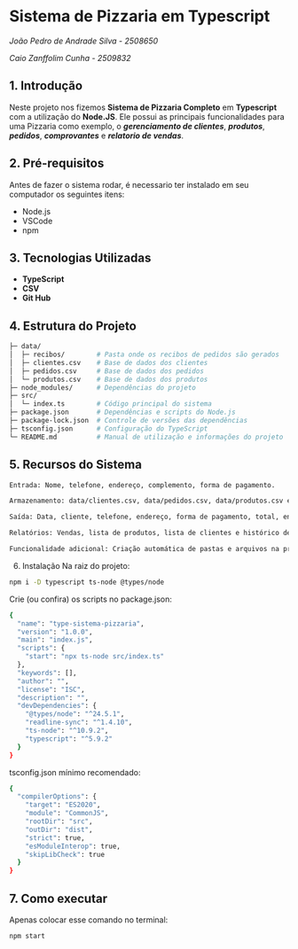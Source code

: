 # Sistema de Pizzaria em Typescript

*João Pedro de Andrade Silva - 2508650*

*Caio Zanffolim Cunha - 2509832*

## 1. Introdução 
Neste projeto nos fizemos **Sistema de Pizzaria Completo** em **Typescript** com a utilização do **Node.JS**.
Ele possui as principais funcionalidades para uma Pizzaria como exemplo, o ***gerenciamento de clientes***, ***produtos***, ***pedidos***, ***comprovantes*** e ***relatorio de vendas***.

## 2. Pré-requisitos
Antes de fazer o sistema rodar, é necessario ter instalado em seu computador os seguintes itens:
  - Node.js
  - VSCode
  - npm

## 3. Tecnologias Utilizadas 
  - **TypeScript**
  - **CSV**
  - **Git Hub**

## 4. Estrutura do Projeto
```bash
├─ data/
│  ├─ recibos/        # Pasta onde os recibos de pedidos são gerados
│  ├─ clientes.csv    # Base de dados dos clientes
│  ├─ pedidos.csv     # Base de dados dos pedidos
│  └─ produtos.csv    # Base de dados dos produtos
├─ node_modules/      # Dependências do projeto
├─ src/
│  └─ index.ts        # Código principal do sistema
├─ package.json       # Dependências e scripts do Node.js
├─ package-lock.json  # Controle de versões das dependências
├─ tsconfig.json      # Configuração do TypeScript
└─ README.md          # Manual de utilização e informações do projeto
```

## 5. Recursos do Sistema

```bash
Entrada: Nome, telefone, endereço, complemento, forma de pagamento.

Armazenamento: data/clientes.csv, data/pedidos.csv, data/produtos.csv e arquivos individuais data/pedido_*.txt.

Saída: Data, cliente, telefone, endereço, forma de pagamento, total, entrega, itens.

Relatórios: Vendas, lista de produtos, lista de clientes e histórico de pedidos por cliente.

Funcionalidade adicional: Criação automática de pastas e arquivos na primeira execução.
```
6. Instalação
Na raiz do projeto:
```bash
npm i -D typescript ts-node @types/node
```
Crie (ou confira) os scripts no package.json:
```bash
{
  "name": "type-sistema-pizzaria",
  "version": "1.0.0",
  "main": "index.js",
  "scripts": {
    "start": "npx ts-node src/index.ts"
  },
  "keywords": [],
  "author": "",
  "license": "ISC",
  "description": "",
  "devDependencies": {
    "@types/node": "^24.5.1",
    "readline-sync": "^1.4.10",
    "ts-node": "^10.9.2",
    "typescript": "^5.9.2"
  }
}
```
tsconfig.json mínimo recomendado:
```bash
{
  "compilerOptions": {
    "target": "ES2020",
    "module": "CommonJS",
    "rootDir": "src",
    "outDir": "dist",
    "strict": true,
    "esModuleInterop": true,
    "skipLibCheck": true
  }
}
```

## 7. Como executar
Apenas colocar esse comando no terminal:
```bash
npm start
```



